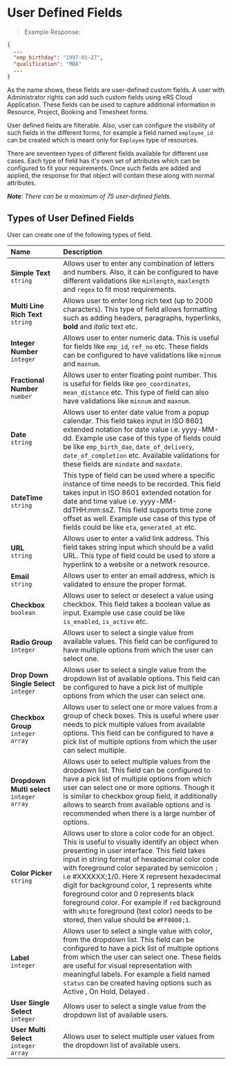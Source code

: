 
# User Defined  Fields

	
>Example Response:  

```json
{
  ...
  "emp_birthday": "1997-01-27",
  "qualification": "MBA"
  ...
}
```
    
As the name shows, these fields are user-defined custom fields. A user with Administrator rights can add such custom fields using eRS Cloud Application. These fields can be used to capture additional information in Resource, Project, Booking and Timesheet forms.

User defined fields are filterable. Also, user can configure the visibility of such fields in the different forms, for example a field named `employee_id` can be created which is meant only for `Employee` type of resources.

There are seventeen types of different fields available for different use cases. Each type of field has it's own set of attributes which can be configured to fit your requirements. Once such fields are added and applied, the response for that object will contain these along with normal attributes.
    

_**Note**: There can be a maximum of 75 user-defined fields._



##  Types of User Defined Fields


User can create one of the following types of field.


Name <span style="width:100px; float:left;"></span>|Description
:-  | :-
**Simple Text** <br>`string` | Allows user to enter any combination of letters and numbers. Also, it can be configured to have different validations like `minlength`,  `maxlength` and `regex` to fit most requirements.
**Multi Line Rich Text**  <br>`string` | Allows user to enter long rich text (up to 2000 characters). This type of field allows formatting such as adding headers, paragraphs, hyperlinks, **bold** and _italic_ text etc.
**Integer Number** <br> `integer` | Allows user to enter numeric data. This is useful for fields like `emp_id`, `ref_no` etc. These fields can be configured to have validations like `minnum` and `maxnum`.
**Fractional Number** <br> `number` | Allows user to enter floating point number. This is useful for fields like `geo_coordinates`, `mean_distance` etc. This type of field can also have validations like `minnum` and `maxnum`.
**Date** <br> `string` | Allows user to enter date value from a popup calendar. This field takes input in ISO 8601 extended notation for date value i.e. yyyy-MM-dd. Example use case of this type of fields could be like `emp_birth_dae`, `date_of_delivery`, `date_of_completion` etc.  Available validations for these fields are `mindate` and `maxdate`.
**DateTime** <br> `string` |  This type of field can be used where a specific instance of time needs to be recorded. This field takes input in ISO 8601 extended notation for date and time value i.e. yyyy-MM-ddTHH:mm:ssZ. This field supports time zone offset as well. Example use case of this type of fields could be like `eta`, `generated_at` etc.
**URL** <br>`string` | Allows user to enter a valid link address. This field takes string input which should be a valid URL. This type of field could be used to store a hyperlink to a website or a network resource.
**Email** <br> `string` | Allows user to enter an email address, which is validated to ensure the proper format. 
**Checkbox**  <br> `boolean` | Allows user to select or deselect a value using checkbox. This field takes a boolean value as input. Example use case could be like `is_enabled`, `is_active` etc.
**Radio Group** <br> `integer` | Allows user to select a single value from available values. This field can be configured to have multiple options from which the user can select one.
**Drop Down Single Select** <br> `integer`  |  Allows user to select a single value from the dropdown list of available options. This field can be configured to have a pick list of multiple options from which the user can select one.
**Checkbox Group** <br> `integer array`  |  Allows user to select one or more values from a group of check boxes. This is useful where user needs to pick multiple values from available options. This field can be configured to have a pick list of multiple options from which the user can select multiple.
**Dropdown  Multi select** <br> `integer array` | Allows user to select multiple values from the dropdown list. This field can be configured to have a pick list of multiple options from which user can select one or more options. Though it is similar to checkbox group field, it additionally allows to search from available options and is recommended when there is a large number of options.
**Color Picker** <br> `string`|  Allows user to store a color code for an object. This is useful to visually identify an object when presenting in user interface. This field takes input in string format of hexadecimal color code with foreground color separated by semicolon `;` i.e #XXXXXX;1/0. Here X represent hexadecimal digit for background color, 1 represents white foreground color and 0 represents black foreground color. For example if `red` background with `white` foreground (text color) needs to be stored, then value should be `#FF0000;1`.
**Label**  <br> `integer` | Allows user to select a single value with color, from the dropdown list. This field can be configured to have a pick list of multiple options from which the user can select one. These fields are useful for visual representation with meaningful labels. For example a field named `status` can be created having options such as <span class="success label">Active </span>, <span class="warning label">On Hold</span>, <span class="danger label"> Delayed </span>.
**User Single Select** <br> `integer`  |  Allows user to select a single value from the dropdown list of available users.
**User Multi Select** <br> `integer array`  |  Allows user to select multiple user values from the dropdown list of available users.
